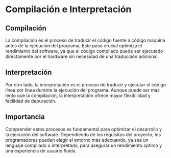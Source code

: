 # Compilación e Interpretación
## Compilación
La compilación es el proceso de traducir el código fuente a código maquina antes de la ejecución del programa, Este paso crucial optimiza el rendimiento del software, ya que el código compilado puede ser ejecutado directamente por el hardware sin necesidad de una traducción adicional.
## Interpretación 
Por otro lado, la interpretación es el proceso de traducir y ejecutar el código línea por línea durante la ejecución del programa. Aunque puede ser mas lento que la compilación, la interpretación ofrece mayor flexibilidad y facilidad de depuración.
## Importancia
Comprender estos procesos es fundamental para optimizar el desarrollo y la ejecución del software. Dependiendo de los requisitos del proyecto, los programadores pueden elegir el entorno más adecuando, ya sea un lenguaje compilado o interpretado, para asegurar un rendimiento óptimo y una experiencia de usuario fluida.